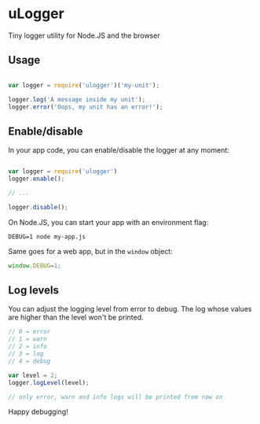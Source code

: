 # uLogger

Tiny logger utility for Node.JS and the browser

## Usage

```js

var logger = require('ulogger')('my-unit');

logger.log('A message inside my unit');
logger.error('Oops, my unit has an error!');

```

## Enable/disable

In your app code, you can enable/disable the logger at any moment:

```js

var logger = require('ulogger')
logger.enable();

// ...

logger.disable();

```

On Node.JS, you can start your app with an environment flag:

`DEBUG=1 node my-app.js`

Same goes for a web app, but in the `window` object:

```js
window.DEBUG=1;
```

## Log levels

You can adjust the logging level from error to debug. The log whose values are
higher than the level won't be printed.

```js
// 0 = error
// 1 = warn
// 2 = info
// 3 = log
// 4 = debug

var level = 2;
logger.logLevel(level);

// only error, warn and info logs will be printed from now on

```

Happy debugging!